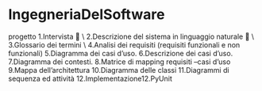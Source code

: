 # IngegneriaDelSoftware
progetto
1.Intervista :tulip: \\
2.Descrizione del sistema in linguaggio naturale :tulip: \\
3.Glossario dei termini \\
4.Analisi dei requisiti (requisiti funzionali e non funzionali)
5.Diagramma dei casi d’uso.
6.Descrizione dei casi d’uso.
7.Diagramma dei contesti.
8.Matrice di mapping requisiti –casi d’uso
9.Mappa dell’architettura
10.Diagramma delle classi
11.Diagrammi di sequenza ed attività
12.Implementazione12.PyUnit
